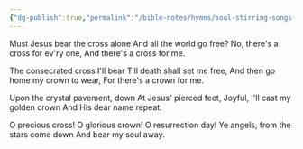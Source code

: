 ```yaml
---
{"dg-publish":true,"permalink":"/bible-notes/hymns/soul-stirring-songs-and-hymns/must-jesus-bear-the-cross-alone/","title":"Must Jesus Bear the Cross Alone"}
---
```



Must Jesus bear the cross alone
And all the world go free?
No, there's a cross for ev'ry one,
And there's a cross for me.

The consecrated cross I'll bear
Till death shall set me free,
And then go home my crown to wear,
For there's a crown for me.

Upon the crystal pavement, down
At Jesus' pierced feet,
Joyful, I'll cast my golden crown
And His dear name repeat.

O precious cross! O glorious crown!
O resurrection day!
Ye angels, from the stars come down
And bear my soul away.